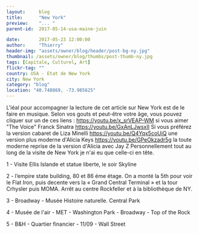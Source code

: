 ```yaml
---
layout:     blog
title:      "New York"
preview:    "... "
parent-id:  2017-05-14-usa-maine-juin

date:       2017-05-23 12:00:00
author:     "Thierry"
header-img: "assets/owner/blog/header/post-bg-ny.jpg"
thumbnail: /assets/owner/blog/thumbs/post-thumb-ny.jpg
tags: [Capitale, Culturel, Art]
flickr-tag: ""
country: USA - Etat de New York
city: New York
category: "blog"
location: "40.748869, -73.985625"
---
```


L'iéal pour accompagner la lecture de cet article sur New York est de le faire en musique. Selon vos gouts et peut-être votre âge, vous pouvez cliquer sur un de ces liens :
https://youtu.be/x_srVEAP-WM si vous aimer "The Voice" Franck Sinatra
https://youtu.be/GxAnLJwsxII Si vous préférez la version cabaret de Liza Minelli
https://youtu.be/Q4Yqx5coUiQ une version plus moderne d'Alicia Keys
https://youtu.be/GPeOkzadr5g la toute moderne reprise de la version d'Alicia avec Jay Z
Personnellement tout au long de la visite de New York je n'ai eu que celle-ci en tête.


1 - Visite Ellis Islande et statue liberte, le soir Skyline

2 - l’empire state building, 80 et 86 éme étage. On a monté la 5th pour voir le Flat Iron, puis decente vers la « Grand Central Terminal » et la tour Crhysler puis MOMA. Arrêt au centre Rockfeller et à la bibliothèque de NY.

3 - Broadway - Musée Histoire naturelle. Central Park

4 - Musée de l'air - MET - Washington Park - Broadway - Top of the Rock

5 - B&H - Quartier financier - 11/09 - Wall Street
